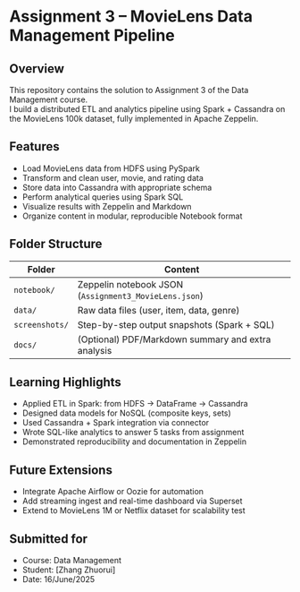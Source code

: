 # Assignment 3 – MovieLens Data Management Pipeline

## Overview

This repository contains the solution to Assignment 3 of the Data Management course.  
I build a distributed ETL and analytics pipeline using Spark + Cassandra on the MovieLens 100k dataset, fully implemented in Apache Zeppelin.

## Features

- Load MovieLens data from HDFS using PySpark
- Transform and clean user, movie, and rating data
- Store data into Cassandra with appropriate schema
- Perform analytical queries using Spark SQL
- Visualize results with Zeppelin and Markdown
- Organize content in modular, reproducible Notebook format

## Folder Structure

| Folder        | Content                                       |
|---------------|-----------------------------------------------|
| `notebook/`   | Zeppelin notebook JSON (`Assignment3_MovieLens.json`) |
| `data/`       | Raw data files (user, item, data, genre)      |
| `screenshots/`| Step-by-step output snapshots (Spark + SQL)   |
| `docs/`       | (Optional) PDF/Markdown summary and extra analysis |

## Learning Highlights

- Applied ETL in Spark: from HDFS → DataFrame → Cassandra
- Designed data models for NoSQL (composite keys, sets)
- Used Cassandra + Spark integration via connector
- Wrote SQL-like analytics to answer 5 tasks from assignment
- Demonstrated reproducibility and documentation in Zeppelin

## Future Extensions

- Integrate Apache Airflow or Oozie for automation
- Add streaming ingest and real-time dashboard via Superset
- Extend to MovieLens 1M or Netflix dataset for scalability test

## Submitted for

- Course: Data Management
- Student: [Zhang Zhuorui]
- Date: 16/June/2025
